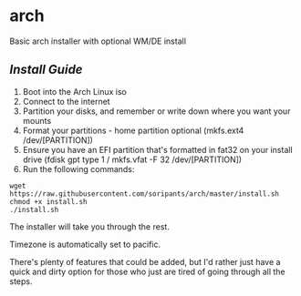 # arch
Basic arch installer with optional WM/DE install

*Install Guide*
---
1. Boot into the Arch Linux iso
2. Connect to the internet
3. Partition your disks, and remember or write down where you want your mounts
4. Format your partitions - home partition optional (mkfs.ext4 /dev/[PARTITION])
5. Ensure you have an EFI partition that's formatted in fat32 on your install drive (fdisk gpt type 1 / mkfs.vfat -F 32 /dev/[PARTITION])
6. Run the following commands:
```
wget https://raw.githubusercontent.com/soripants/arch/master/install.sh
chmod +x install.sh
./install.sh
```

The installer will take you through the rest.

Timezone is automatically set to pacific.

There's plenty of features that could be added, but I'd rather just have a quick and dirty option for those who just are tired of going through all the steps.
